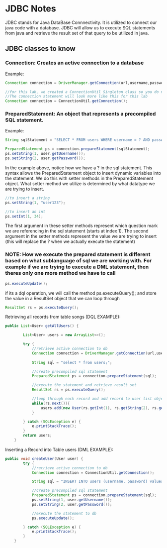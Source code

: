# JDBC Notes

JDBC stands for Java DataBase Connnectivity. It is utilized to connect our java code with a database. JDBC will allow us to execute SQL statements from java and retrieve the result set of that query to be utilized in java.

## JDBC classes to know
### **Connection**: Creates an active connection to a database
Example:
```java
Connection connection = DriverManager.getConnection(url,username,password);

//for this lab, we created a ConnectionUtil Singleton class so you do not have to worry about the credentials to the database.
//The connection statement will look more like this for this lab
Connection connection = ConnectionUtil.getConnection();
```

### **PreparedStatement**: An object that represents a precompiled SQL statement.
Example:
```java
String sqlStatement = "SELECT * FROM users WHERE username = ? AND password = ?"

PreparedStatement ps = connection.prepareStatement(sqlStatement);
ps.setString(1, user.getUsername());
ps.setString(2, user.getPassword());
```
In the example above, notice how we have a ? in the sql statement. This syntax allows the PreparedStatement object to insert dynamic variables into the statement. We do this with setter methods in the PreparedStatement object. What setter method we utilize is determined by what datatype we are trying to insert. 
```java
//to insert a string
ps.setString(1, "user123");

//to insert an int
ps.setInt(1, 34);
```
The first argument in these setter methods represent which question mark we are referencing in the sql statement (starts at index 1). The second argument in the setter methods represent the value we are trying to insert (this will replace the ? when we actually execute the statement)

### **NOTE**: How we execute the prepared statement is different based on what sublanguage of sql we are working with. For example if we are trying to execute a DML statement, then theres only one more method we have to call

```java
ps.executeUpdate();
```

if its a dql operation, we will call the method ps.executeQuery(); and store the value in a ResultSet object that we can loop through

```java
ResultSet rs = ps.executeQuery();
```

Retrieving all records from table songs (DQL EXAMPLE):
```java
public List<User> getAllUsers() {

        List<User> users = new ArrayList<>();

        try {
            //retrieve active connection to db
            Connection connection = DriverManager.getConnection(url,username, password);
 
            String sql = "select * from users;";

            //create precompiled sql statement
            PreparedStatement ps = connection.prepareStatement(sql);

            //execute the statement and retrieve result set
            ResultSet rs = ps.executeQuery();

            //loop through each record and add record to user list object
            while(rs.next()){
                users.add(new User(rs.getInt(1), rs.getString(2), rs.getString(3)));
            }

        } catch (SQLException e) {
            e.printStackTrace();
        }
        return users;
    }
```


Inserting a Record into Table users (DML EXAMPLE):
```java
public void createUser(User user) {
        try {
            //retrieve active connection to db
            Connection connection = ConnectionUtil.getConnection();

            String sql = "INSERT INTO users (username, password) values (?, ?);";

            //create precompiled sql statement
            PreparedStatement ps = connection.prepareStatement(sql);
            ps.setString(1, user.getUsername());
            ps.setString(2, user.getPassword());

            //execute the statement to db
            ps.executeUpdate();

        } catch (SQLException e) {
            e.printStackTrace();
        }
    }
```

